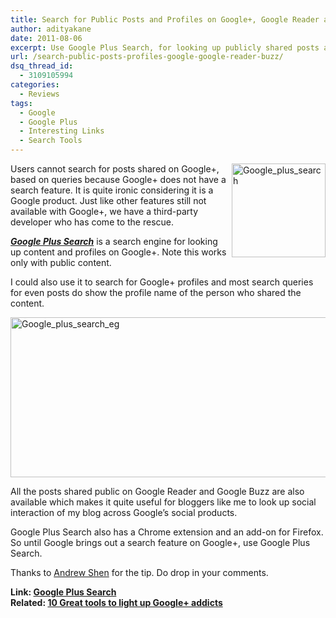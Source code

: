 ```yaml
---
title: Search for Public Posts and Profiles on Google+, Google Reader and Buzz
author: adityakane
date: 2011-08-06
excerpt: Use Google Plus Search, for looking up publicly shared posts and also profiles on Google+, Google Reader and Buzz. The web service also has a Chrome extension, Firefox addon and a Android App.
url: /search-public-posts-profiles-google-google-reader-buzz/
dsq_thread_id:
  - 3109105994
categories:
  - Reviews
tags:
  - Google
  - Google Plus
  - Interesting Links
  - Search Tools
---
```

[<img style="background-image: none; padding-left: 0px; padding-right: 0px; display: inline; float: right; padding-top: 0px; border: 0px;" title="Google_plus_search" src="http://cdn.devilsworkshop.org/files/2011/08/Google_plus_search_thumb.png" alt="Google_plus_search" width="150" height="150" align="right" border="0" />][1]Users cannot search for posts shared on Google+, based on queries because Google+ does not have a search feature. It is quite ironic considering it is a Google product. Just like other features still not available with Google+, we have a third-party developer who has come to the rescue.

***<a href="http://googleplussearch.chromefans.org/" onclick="_gaq.push(['_trackEvent', 'outbound-article', 'http://googleplussearch.chromefans.org/', 'Google Plus Search']);" >Google Plus Search</a>*** is a search engine for looking up content and profiles on Google+. Note this works only with public content.

I could also use it to search for Google+ profiles and most search queries for even posts do show the profile name of the person who shared the content.

[<img style="background-image: none; padding-left: 0px; padding-right: 0px; display: inline; padding-top: 0px; border: 0px;" title="Google_plus_search_eg" src="http://cdn.devilsworkshop.org/files/2011/08/Google_plus_search_eg_thumb.png" alt="Google_plus_search_eg" width="612" height="256" border="0" />][2]

All the posts shared public on Google Reader and Google Buzz are also available which makes it quite useful for bloggers like me to look up social interaction of my blog across Google&#8217;s social products.

Google Plus Search also has a Chrome extension and an add-on for Firefox. So until Google brings out a search feature on Google+, use Google Plus Search.

Thanks to <a href="https://plus.google.com/107516790688996665941/posts" onclick="_gaq.push(['_trackEvent', 'outbound-article', 'https://plus.google.com/107516790688996665941/posts', 'Andrew Shen']);" >Andrew Shen</a> for the tip. Do drop in your comments.

**Link: <a href="http://googleplussearch.chromefans.org/" onclick="_gaq.push(['_trackEvent', 'outbound-article', 'http://googleplussearch.chromefans.org/', 'Google Plus Search']);" >Google Plus Search</a>**  
**Related: [10 Great tools to light up Google+ addicts][3]**

 [1]: http://cdn.devilsworkshop.org/files/2011/08/Google_plus_search.png
 [2]: http://cdn.devilsworkshop.org/files/2011/08/Google_plus_search_eg.png
 [3]: http://devilsworkshop.org/10-great-tools-light-google-addicts/
